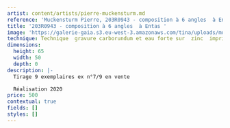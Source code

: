 ```yaml
---
artist: content/artists/pierre-muckensturm.md
reference: 'Muckensturm Pierre, 203R0943 - composition à 6 angles  à Entas'
title: '203R0943 - composition à 6 angles  à Entas '
image: 'https://galerie-gaia.s3.eu-west-3.amazonaws.com/tina/uploads/muckensturm-pierre/galeriegaia-muckensturm p 203R0943.jpg'
technique: Technique  gravure carborundum et eau forte sur  zinc  imprimée sur Papier BFK Rives 250  gr/m2 margé
dimensions:
  height: 65
  width: 50
  depth: 0
description: |-
  Tirage 9 exemplaires ex n°7/9 en vente

  Réalisation 2020
price: 500
contextual: true
fields: []
styles: []
---
```


